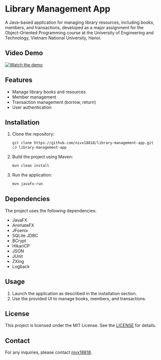 # Library Management App

A Java-based application for managing library resources, including books, members, and transactions, developed as a major assignment for the Object-Oriented Programming course at the University of Engineering and Technology, Vietnam National University, Hanoi.

## Video Demo

[![Watch the demo](https://img.youtube.com/vi/3doJ6HVvleg/0.jpg)](https://youtu.be/3doJ6HVvleg)

## Features

- Manage library books and resources
- Member management
- Transaction management (borrow, return)
- User authentication

## Installation

1. Clone the repository:

    ```sh
    git clone https://github.com/nivx18818/library-management-app.git
    cd library-management-app
    ```

2. Build the project using Maven:

    ```sh
    mvn clean install
    ```

3. Run the application:

    ```sh
    mvn javafx:run
    ```

## Dependencies

The project uses the following dependencies:

- JavaFX
- AnimateFX
- JFoenix
- SQLite JDBC
- BCrypt
- HikariCP
- JSON
- JUnit
- ZXing
- Logback

## Usage

1. Launch the application as described in the installation section.
2. Use the provided UI to manage books, members, and transactions.

## License

This project is licensed under the MIT License. See the [LICENSE](LICENSE) for details.

## Contact

For any inquiries, please contact [nivx18818](https://github.com/nivx18818).
